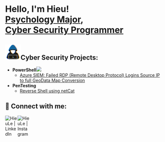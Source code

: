 <h1>Hello, I'm Hieu! <br/><a href="https://www.linkedin.com/in/lehieuhtl/">Psychology Major</a>, <br/><a href="https://github.com/lehieuhtl">Cyber Security Programmer</a>

<h2><picture><img src = "https://github.com/0xAbdulKhalid/0xAbdulKhalid/raw/main/assets/mdImages/about_me.gif" width = 50px></picture>Cyber Security Projects:</h2>

- <b>PowerShell</b><picture><img src = "https://www.winwire.com/wp-content/uploads/2022/03/New_Blogs4_Powershell.jpg" width = 50px></picture>
  - [Azure SIEM: Failed RDP (Remote Desktop Protocol) Logins Source IP to full GeoData Map Conversion](https://github.com/lehieuhtl/SIEM-Sentinel)
- <b>PenTesting</b>
  - [Reverse Shell using netCat](https://github.com/lehieuhtl/)

<h2> 🤳 Connect with me:</h2>

[<img align="left" alt="HieuLe | LinkedIn" width="40px" src="https://cdn.jsdelivr.net/npm/simple-icons@v3/icons/linkedin.svg" />][linkedin]
[<img align="left" alt="HieuLe | Instagram" width="40px" src="https://cdn.jsdelivr.net/npm/simple-icons@v3/icons/instagram.svg" />][instagram]


[instagram]: https://www.instagram.com/hieule.pl/
[linkedin]: https://linkedin.com/in/lehieuhtl

<!--




- 🔭 I’m currently working on ...
- 🌱 I’m currently learning ...
- 👯 I’m looking to collaborate on ...
- 🤔 I’m looking for help with ...
- 💬 Ask me about ...
- 📫 How to reach me: ...
- 😄 Pronouns: ...
- ⚡ Fun fact: ...
-->
